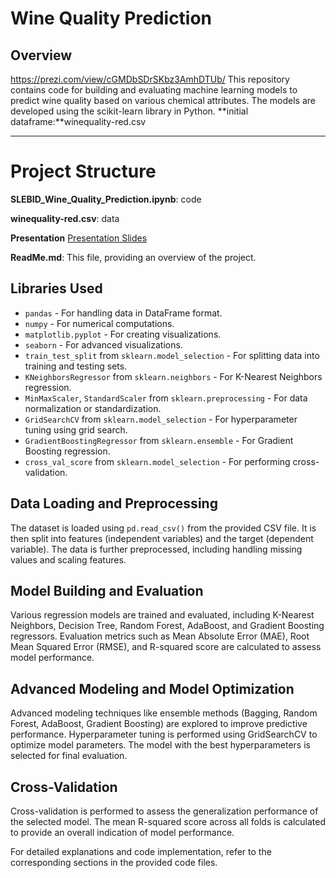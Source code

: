 # **Wine Quality Prediction**

## Overview
https://prezi.com/view/cGMDbSDrSKbz3AmhDTUb/
This repository contains code for building and evaluating machine learning models to predict wine quality based on various chemical attributes. The models are developed using the scikit-learn library in Python.
**initial dataframe:**winequality-red.csv
****

# **Project Structure**
**SLEBID_Wine_Quality_Prediction.ipynb**: code

**winequality-red.csv**: data

**Presentation** [Presentation Slides](https://prezi.com/view/cGMDbSDrSKbz3AmhDTUb/)

**ReadMe.md**: This file, providing an overview of the project.

## Libraries Used

- `pandas` - For handling data in DataFrame format.
- `numpy` - For numerical computations.
- `matplotlib.pyplot` - For creating visualizations.
- `seaborn` - For advanced visualizations.
- `train_test_split` from `sklearn.model_selection` - For splitting data into training and testing sets.
- `KNeighborsRegressor` from `sklearn.neighbors` - For K-Nearest Neighbors regression.
- `MinMaxScaler`, `StandardScaler` from `sklearn.preprocessing` - For data normalization or standardization.
- `GridSearchCV` from `sklearn.model_selection` - For hyperparameter tuning using grid search.
- `GradientBoostingRegressor` from `sklearn.ensemble` - For Gradient Boosting regression.
- `cross_val_score` from `sklearn.model_selection` - For performing cross-validation.

## Data Loading and Preprocessing

The dataset is loaded using `pd.read_csv()` from the provided CSV file. It is then split into features (independent variables) and the target (dependent variable). The data is further preprocessed, including handling missing values and scaling features.

## Model Building and Evaluation

Various regression models are trained and evaluated, including K-Nearest Neighbors, Decision Tree, Random Forest, AdaBoost, and Gradient Boosting regressors. Evaluation metrics such as Mean Absolute Error (MAE), Root Mean Squared Error (RMSE), and R-squared score are calculated to assess model performance.

## Advanced Modeling and Model Optimization

Advanced modeling techniques like ensemble methods (Bagging, Random Forest, AdaBoost, Gradient Boosting) are explored to improve predictive performance. Hyperparameter tuning is performed using GridSearchCV to optimize model parameters. The model with the best hyperparameters is selected for final evaluation.

## Cross-Validation

Cross-validation is performed to assess the generalization performance of the selected model. The mean R-squared score across all folds is calculated to provide an overall indication of model performance.

For detailed explanations and code implementation, refer to the corresponding sections in the provided code files.

